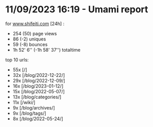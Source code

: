 # 11/09/2023 16:19 - Umami report
for www.shifeiti.com [24h] :

 - 254 (50) page views
 - 86 (-2) uniques
 - 59 (-8) bounces
 - 1h 52' 6'' (-1h 58' 37'') totaltime


top 10 urls:
 - 55x [/]
 - 32x [/blog/2022-12-22/]
 - 29x [/blog/2022-12-09/]
 - 16x [/blog/2023-01-12/]
 - 15x [/blog/2022-05-07/]
 - 13x [/blog/categories/]
 - 11x [/wiki/]
 - 9x [/blog/archives/]
 - 9x [/blog/tags/]
 - 8x [/blog/2022-05-24/]


